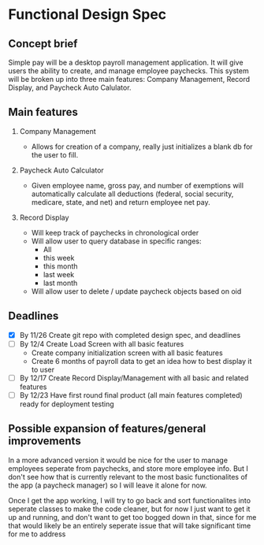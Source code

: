# Functional Design Spec

## Concept brief

<p>Simple pay will be a desktop payroll management application. It will give users the ability to create, and manage employee paychecks. This system will be broken up into three main features: Company Management, Record Display, and Paycheck Auto Calulator.</p>

## Main features

1. Company Management
    - Allows for creation of a company, really just initializes a blank db for the user to fill.

2. Paycheck Auto Calculator
    - Given employee name, gross pay, and number of exemptions will automatically calculate all deductions (federal, social security, medicare, state, and net) and return employee net pay.

3. Record Display
    - Will keep track of paychecks in chronological order
    - Will allow user to query database in specific ranges:
        - All
        - this week
        - this month
        - last week
        - last month
    - Will allow user to delete / update paycheck objects based on oid

## Deadlines

- [x] By 11/26 Create git repo with completed design spec, and deadlines
- [ ] By 12/4 Create Load Screen with all basic features
    - Create company initialization screen with all basic features
    - Create 6 months of payroll data to get an idea how to best display it to user
- [ ] By 12/17 Create Record Display/Management with all basic and related features
- [ ] By 12/23 Have first round final product (all main features completed) ready for deployment testing

## Possible expansion of features/general improvements

<p>In a more advanced version it would be nice for the user to manage employees seperate from paychecks, and store more employee info. But I don't see how that is currently relevant to the most basic functionalites of the app (a paycheck manager) so I will leave it alone for now.</p>

<p>Once I get the app working, I will try to go back and sort functionalites into seperate classes to make the code cleaner, but for now I just want to get it up and running, and don't want to get too bogged down in that, since for me that would likely be an entirely seperate issue that will take significant time for me to address</p>

